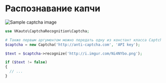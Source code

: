 # Распознавание капчи

![Sample captcha image](http://i.imgur.com/Ni4NYbo.png)

```php
use VKauto\CaptchaRecognition\Captcha;

# Также первым аргументом можно передать одну из констант класса Captcha (Captcha::AntiCaptchaService, например)
$captcha = new Captcha('http://anti-captcha.com', 'API key');

$text = $captcha->recognize('http://i.imgur.com/Ni4NYbo.png');

if ($text != false)
{
  // ...
}
```

